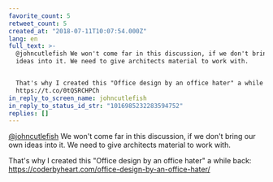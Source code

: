 ```yaml
---
favorite_count: 5
retweet_count: 5
created_at: "2018-07-11T10:07:54.000Z"
lang: en
full_text: >-
  @johncutlefish We won't come far in this discussion, if we don't bring our own
  ideas into it. We need to give architects material to work with.


  That's why I created this "Office design by an office hater" a while back:
  https://t.co/0tQSRCHPCh
in_reply_to_screen_name: johncutlefish
in_reply_to_status_id_str: "1016985232283594752"
replies: []
---
```


[@johncutlefish](https://twitter.com/johncutlefish) We won't come far in this
discussion, if we don't bring our own ideas into it. We need to give architects
material to work with.

That's why I created this "Office design by an office hater" a while back:
<https://coderbyheart.com/office-design-by-an-office-hater/>
